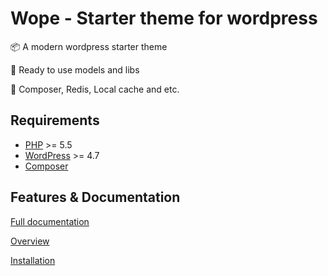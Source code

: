 # Wope - Starter theme for wordpress
📦 A modern wordpress starter theme

🧪 Ready to use models and libs

🚀 Composer, Redis, Local cache and etc.


## Requirements

- [PHP](http://php.net/) >= 5.5
- [WordPress](https://wordpress.org/) >= 4.7
- [Composer](https://getcomposer.org/)

## Features & Documentation

[Full documentation](https://github.com/ucolabs/wope/wiki/01.-Home)

[Overview](https://github.com/ucolabs/wope/wiki/02.-Overview)

[Installation](https://github.com/ucolabs/wope/wiki/03.-Installation)
